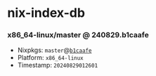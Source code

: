 # nix-index-db
### x86_64-linux/master @ 240829.b1caafe
- Nixpkgs: `master`@[`b1caafe`](https://github.com/NixOS/nixpkgs/commit/b1caafea3d2d88bfa3e925821dc34ac4df452d9b)
- Platform: `x86_64-linux`
- Timestamp: `20240829012601`
